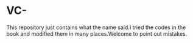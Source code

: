 # VC-
This repository just contains what the name said.I tried the codes in the book and modified them in many places.Welcome to point out mistakes.
